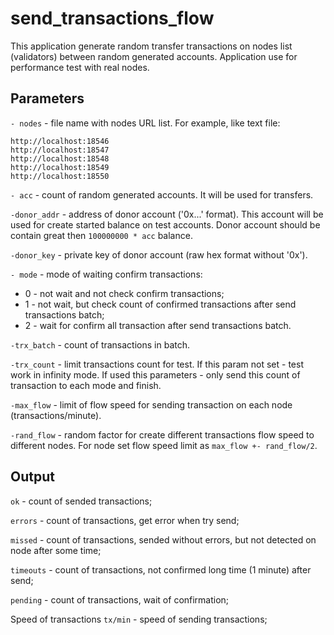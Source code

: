 # send_transactions_flow

This application generate random transfer transactions on nodes list (validators) between random generated accounts. Application use for performance test with real nodes.

## Parameters

`- nodes` - file name with nodes URL list. For example, like text file:
```text
http://localhost:18546
http://localhost:18547
http://localhost:18548
http://localhost:18549
http://localhost:18550
``` 
`- acc` - count of random generated accounts. It will be used for transfers.

`-donor_addr` - address of donor account ('0x...' format). This account will be used for create started balance on test accounts. Donor account should be contain great then `100000000 * acc` balance.

`-donor_key` - private key of donor account (raw hex format without '0x').

`- mode` - mode of waiting confirm transactions:
* 0 - not wait and not check confirm transactions;
* 1 - not wait, but check count of confirmed transactions after send transactions batch;
* 2 - wait for confirm all transaction after send transactions batch.

`-trx_batch` - count of transactions in batch.

`-trx_count` - limit transactions count for test. If this param not set - test work in infinity mode. If used this parameters - only send this count of transaction to each mode and finish.

`-max_flow` - limit of flow speed for sending transaction on each node (transactions/minute).

`-rand_flow` - random factor for create different transactions flow speed to different nodes. For node set flow speed limit as `max_flow +- rand_flow/2`.

## Output

`ok` - count of sended transactions;

`errors` - count of transactions, get error when try send;

`missed` - count of transactions, sended without errors, but not detected on node after some time;

`timeouts` - count of transactions, not confirmed long time (1 minute) after send;

`pending` - count of transactions, wait of confirmation;

Speed of transactions `tx/min` - speed of sending transactions;
